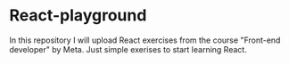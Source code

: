 # React-playground

In this repository I will upload React exercises from the course "Front-end developer" by Meta.
Just simple exerises to start learning React. 
